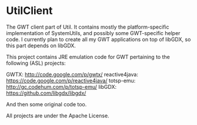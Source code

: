 UtilClient
===========

The GWT client part of Util. It contains mostly the platform-specific
implementation of SystemUtils, and possibly some GWT-specific helper code. I
currently plan to create all my GWT applications on top of libGDX, so this part
depends on libGDX.

This project contains JRE emulation code for GWT pertaining to the following (ASL) projects:

GWTX: http://code.google.com/p/gwtx/
reactive4java: https://code.google.com/p/reactive4java/
totsp-emu: http://gc.codehum.com/p/totsp-emu/
libGDX: https://github.com/libgdx/libgdx/

And then some original code too.

All projects are under the Apache License.

